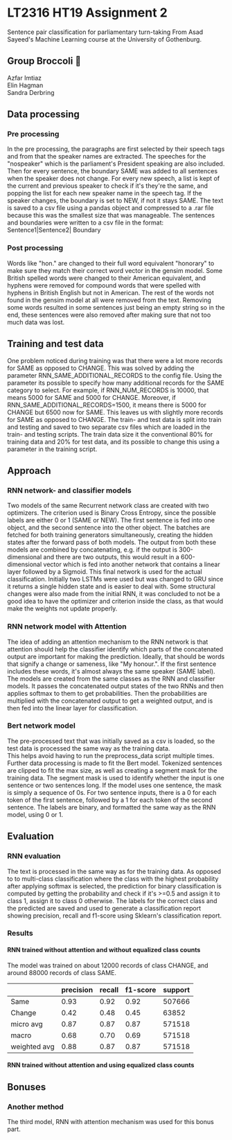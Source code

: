 # LT2316 HT19 Assignment 2

Sentence pair classification for parliamentary turn-taking
From Asad Sayeed's Machine Learning course at the University of Gothenburg.

## Group Broccoli 🥦

Azfar Imtiaz\
Elin Hagman\
Sandra Derbring

## Data processing

### Pre processing

In the pre processing, the paragraphs are first selected by their speech tags and from that the speaker names are extracted. The speeches for the "nospeaker" which is the parliament's President speaking are also included. Then for every sentence, the  boundary SAME was added to all sentences when the speaker does not change. For every new speech, a list is kept of the current and previous speaker to check if it's they're the same, and popping the list for each new speaker name in the speech tag. If the speaker changes, the boundary is set to NEW, if not it stays SAME. The text is  saved to a csv file using a pandas object and compressed to a .rar file because this was the smallest size that was manageable.
The sentences and boundaries were written to a csv file in the format: \
Sentence1|Sentence2| Boundary

### Post processing

Words like "hon." are changed to their full word equivalent "honorary" to make sure they match their correct word vector in the gensim model. Some British spelled words were changed to their American equivalent, and hyphens were removed for compound words that were spelled with hyphens in British English but not in American. The rest of the words not found in the gensim model at all were removed from the text. Removing some words resulted in some sentences just being an empty string so in the end, these sentences were also removed after making sure that not too much data was lost.

## Training and test data

One problem noticed during training was that there were a lot more records for SAME as opposed to CHANGE.
This was solved by adding the parameter RNN_SAME_ADDITIONAL_RECORDS to the config file.  Using the parameter its possible to specify how many additional records for the SAME category to select. For example, if RNN_NUM_RECORDS is 10000, that means 5000 for SAME and 5000 for CHANGE. Moreover, if  RNN_SAME_ADDITIONAL_RECORDS=1500, it means there is 5000 for CHANGE but 6500 now for SAME. This leaves us with slightly more records for SAME as opposed to CHANGE. The train- and test data is split into train and testing and saved to two separate csv files which are loaded in the train- and testing scripts. The train data size it the conventional 80% for training data and 20% for test data, and its possible to change this using a parameter in the training script.

## Approach

### RNN network- and classifier models

Two models of the same Recurrent network class are created with two optimizers. The criterion used is Binary Cross Entropy, since the possible labels are either 0 or 1 (SAME or NEW). The first sentence is fed into one object, and the second sentence into the other object.  The batches are fetched for both training generators simultaneously, creating the hidden states after the forward pass of both models. The output from both these models are combined by concatenating, e.g. if the output is 300-dimensional and there are two outputs, this would result in a 600-dimensional vector which is fed into another network that contains a linear layer followed by a Sigmoid. This final network is used for the actual classification. Initially two LSTMs were used but was changed to GRU since it returns a single hidden state and is easier to deal with. Some structural changes were also made from the initial RNN, it was concluded to not be a good idea to have the optimizer and criterion inside the class, as that would make the weights not update properly.

### RNN network model with Attention

The idea of adding an attention mechanism to the RNN network is that attention should help the classifier identify which parts of the concatenated output are important for making the prediction. Ideally, that should be words that signify a change or sameness, like "My honour.". If the first sentence includes these words, it's almost always the same speaker (SAME label).
The models are created from the same classes as the RNN and classifier models. It passes the concatenated output states of the two RNNs and then applies softmax to them to get probabilities. Then the probabilities are multiplied with the concatenated output to get a weighted output, and is then fed into the linear layer for classification.

### Bert network model

The pre-processed text that was initially saved as a csv is loaded, so the test data is processed the same way as the training data. This helps avoid having to run the preprocess_data script multiple times. Further data processing is made to fit the Bert model. Tokenized sentences are clipped to fit the max size, as well as creating a segment mask for the training data. The segment mask is used to identify whether the input is one sentence or two sentences long. If the model uses one sentence, the mask is simply a sequence of 0s. For two sentence inputs, there is a 0 for each token of the first sentence, followed by a 1 for each token of the second sentence. The labels are binary, and formatted the same way as the RNN model, using 0 or 1.

## Evaluation

### RNN evaluation

The text is processed in the same way as for the training data. As opposed to to multi-class classification where the class with the highest probability after applying softmax is selected, the prediction for binary classification is computed by getting the probability and check if it's >=0.5 and assign it to class 1, assign it to class 0 otherwise.  The labels for the correct class and the predicted are saved and used to generate a classification report showing precision, recall and f1-score using Sklearn's classification report.

### Results

#### RNN trained without attention and without equalized class counts  

The model was trained on about 12000 records of class CHANGE, and around 88000 records of class SAME.

|              | precision | recall | f1-score | support |
|--------------|-----------|--------|----------|---------|
| Same         | 0.93      | 0.92   | 0.92     | 507666  |
| Change       | 0.42      | 0.48   | 0.45     | 63852   |
| micro avg    | 0.87      | 0.87   | 0.87     | 571518  |
| macro        | 0.68      | 0.70   | 0.69     | 571518  |
| weighted avg | 0.88      | 0.87   | 0.87     | 571518  |

#### RNN trained without attention and using equalized class counts  

## Bonuses

### Another method

The third model, RNN with attention mechanism was used for this bonus part.
